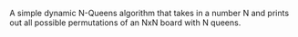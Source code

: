 A simple dynamic N-Queens algorithm that takes in a number N and prints out all possible permutations of an NxN board with N queens.

